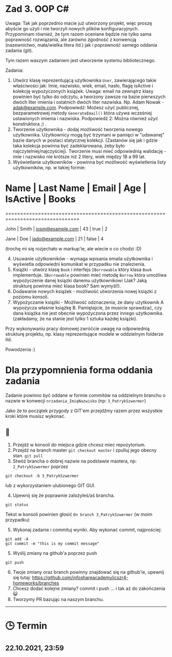 
# Zad 3. OOP C#

Uwaga: Tak jak poprzednio macie już utworzony projekt, więc proszę abyście go użyli i nie tworzyli nowych plików konfiguracyjnych. Przypominam również, że tym razem oceniane będzie nie tylko sama poprawność rozwiązania, ale zarówno zgodność z konwencją (nazewnictwo, mała/wielka litera itd.) jak i poprawność samego oddania zadania (git).

Tym razem waszym zadaniem jest utworzenie systemu bibliotecznego.

Zadania:

1. Utwórz klasę reprezentującą użytkownika `User`, zawierającego takie właściwości jak: Imie, nazwisko, wiek, email, hasło, flagę isActive i kolekcję wypożyczonych książek. Uwaga: email na zewnątrz klasy powinien być tylko do odczytu, a tworzony zawsze na bazie pierwszych dwóch liter imienia i ostatnich dwóch liter nazwiska. Np. Adam Nowak - adak@example.com. Podpowiedź: Możesz użyć publicznej, bezparametrowej metody `GenerateEmail()` która używa wcześniej ustawionych imienia i nazwiska. Podpowiedź 2: Można również użyć konstruktora ;) .
2. Tworzenie użytkownika - dodaj możliwość tworzenia nowego użytkownika. Użytkownicy mogą być trzymani w pamięci w "udawanej" bazie danych w postaci statycznej kolekcji. (Zastanów się jak i gdzie taka kolekcja powinna być zadeklarowana, żeby było najczytelniej/najczyściej). Tworzenie musi mieć odpowiednią walidację - imie i nazwisko nie krótsze niż 2 litery, wiek między 18 a 99 lat.
3. Wyświetlanie użytkowników - powinna być możliwość wyświetlenia listy użytkowników, np. w takiej formie:

# Name | Last Name | Email | Age | IsActive | Books 
===============================================================================

John | Smith | josm@example.com | 43 | true | 2

Jane | Doe | jado@example.com | 21 | false | 4

(trochę mi się rozjechało w markup'ie, ale wiecie o co chodzi :D)

4. Usuwanie użytkowników - wymaga wpisania emaila użytkownika i wyświetla odpowiedni komunikat w przypadku nie znalezienia.
5. Książki - utwórz klasę `Book` i interfejs `IBorrowable` który klasa `Book` implementuje. `IBorrowable` powinien mieć metodę `Borrow` która umożliwa wypożyczenie danej ksiązki danemu użytkownikowi (Jak? Jaką strukturę powinna mieć klasa book? Sam wymyśl!).
6. Dodawanie nowych książek - możliwość utworzenia nowej ksiązki z poziomu konsoli.
7. Wypożyczanie książki - Możliwość odznaczenia, że dany użytkownik A wypożycza właśnie książkę B. Pamiętajcie, że musicie sprawdzać, czy dana książka nie jest obecnie wypożyczona przez innego użytkownika. (zakładamy, że na stanie jest tylko 1 sztuka każdej ksiązki).


Przy wykonywaniu pracy domowej zwróćcie uwagę na odpowiednią strukturę projektu, np. klasy reprezentujące modele w oddzielnym folderze itd.

Powodzenia :)

# Dla przypomnienia forma oddania zadania
Zadanie powinno być oddane w formie commitów na oddzielnym branchu o nazwie w konwecji `nrzadania_ImięNazwisko` (np: `3_PatrykSzwermer`)

Jako że to początek przygody z GIT'em przejdźmy razem przez wszystkie kroki które musisz wykonać.

## :construction_worker: 
1. Przejdź w konsoli do miejsca gdzie chcesz mieć repozytorium.
2. Przejdź na branch master `git checkout master` i zpulluj jego obecny stan. `git pull`
3. Stwóż brancha o dobrej nazwie na podstawie mastera, np: `2_PatrykSzwermer` poprzez 
```
git checkout -b 3_PatrykSzwermer
```
lub z wykorzystaniem ulubionego GIT GUI.

4. Upewnij się że poprawnie zalożyleś/aś brancha. 
```
git status
```

Tekst w konsoli powinien głosić `On branch 3_PatrykSzwermer` (w moim przypadku)

5. Wykonaj zadanie i commituj wyniki. Aby wykonać commit, najprościej:
```
git add -A
git commit -m "this is my commit message"
```
5. Wyślij zmiany na github'a poprzez push 
```
git push
```
6. Twoje zmiany oraz branch powinny znajdować się na github'ie, upewnij się tutaj: https://github.com/infoshareacademy/jcszr4-homeworks/branches
7. Chcesz dodać kolejne zmiany? commit i push ... i tak aż do zakończenia :smiley_cat:
8. Tworzymy PR bazując na naszym branchu.

---

# :clock3: Termin
## 22.10.2021, 23:59 
